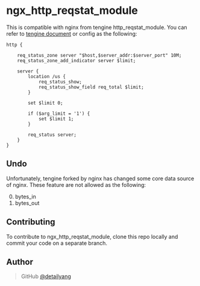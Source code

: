 # ngx_http_reqstat_module
This is compatible with nginx from tengine http_reqstat_module. You can refer to [tengine document](http://tengine.taobao.org/document_cn/http_reqstat_cn.html)
or config as the following:

````
http {

    req_status_zone server "$host,$server_addr:$server_port" 10M;
    req_status_zone_add_indicator server $limit;

    server {
        location /us {
            req_status_show;
            req_status_show_field req_total $limit;
        }

        set $limit 0;

        if ($arg_limit = '1') {
            set $limit 1;
        }

        req_status server;
    }
}
````

Undo
-----------
Unfortunately, tengine forked by nginx has changed some core data source of nginx. These feature are not allowed as the following:

0. bytes_in
1. bytes_out

Contributing
------------

To contribute to ngx_http_reqstat_module, clone this repo locally and commit your code on a separate branch.


Author
------

> GitHub [@detailyang](https://github.com/detailyang)
